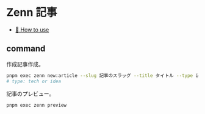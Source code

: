 # Zenn 記事

* [📘 How to use](https://zenn.dev/zenn/articles/zenn-cli-guide)

## command

作成記事作成。

```bash
pnpm exec zenn new:article --slug 記事のスラッグ --title タイトル --type idea --emoji 👍
# type: tech or idea
```

記事のプレビュー。

```bash
pnpm exec zenn preview
```
